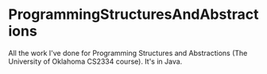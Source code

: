 # ProgrammingStructuresAndAbstractions
All the work I've done for Programming Structures and Abstractions (The University of Oklahoma CS2334 course). It's in Java.
